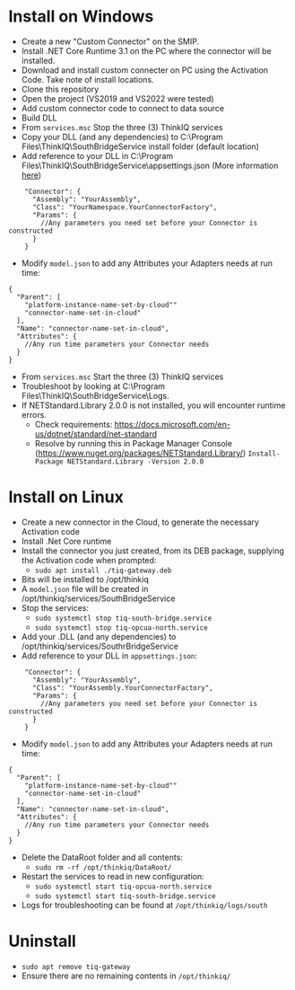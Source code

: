 ﻿# Install on Windows

- Create a new "Custom Connector" on the SMIP.
- Install .NET Core Runtime 3.1 on the PC where the connector will be installed.
- Download and install custom connecter on PC using the Activation Code. Take note of install locations.
- Clone this repository
- Open the project (VS2019 and VS2022 were tested)
- Add custom connector code to connect to data source 
- Build DLL
- From `services.msc` Stop the three (3) ThinkIQ services
- Copy your DLL (and any dependencies) to C:\Program Files\ThinkIQ\SouthBridgeService install folder (default location)
- Add reference to your DLL in C:\Program Files\ThinkIQ\SouthBridgeService\appsettings.json (More information [here](appsettings.md))
```
    "Connector": {
      "Assembly": "YourAssembly",
      "Class": "YourNamespace.YourConnectorFactory",
      "Params": {
        //Any parameters you need set before your Connector is constructed
      }
    }
```
- Modify `model.json` to add any Attributes your Adapters needs at run time:
```
{
  "Parent": [
    "platform-instance-name-set-by-cloud""
    "connector-name-set-in-cloud"
  ],
  "Name": "connector-name-set-in-cloud",
  "Attributes": {
    //Any run time parameters your Connector needs
  }
}
```
- From `services.msc` Start the three (3) ThinkIQ services
- Troubleshoot by looking at C:\Program Files\ThinkIQ\SouthBridgeService\Logs.
- If NETStandard.Library 2.0.0 is not installed, you will encounter runtime errors. 
    + Check requirements: https://docs.microsoft.com/en-us/dotnet/standard/net-standard
    + Resolve by running this in Package Manager Console (https://www.nuget.org/packages/NETStandard.Library/)
    `Install-Package NETStandard.Library -Version 2.0.0`

# Install on Linux

- Create a new connector in the Cloud, to generate the necessary Activation code
- Install .Net Core runtime
- Install the connector you just created, from its DEB package, supplying the Activation code when prompted:
    + `sudo apt install ./tiq-gateway.deb`
- Bits will be installed to /opt/thinkiq
- A `model.json` file will be created in /opt/thinkiq/services/SouthBridgeService
- Stop the services:
    + `sudo systemctl stop tiq-south-bridge.service`
    + `sudo systemctl stop tiq-opcua-north.service`
- Add your .DLL (and any dependencies) to /opt/thinkiq/services/SouthrBridgeService
- Add reference to your DLL in `appsettings.json`:

```
    "Connector": {
      "Assembly": "YourAssembly",
      "Class": "YourAssembly.YourConnectorFactory",
      "Params": {
        //Any parameters you need set before your Connector is constructed
      }
    }
```

- Modify `model.json` to add any Attributes your Adapters needs at run time:

```
{
  "Parent": [
    "platform-instance-name-set-by-cloud""
    "connector-name-set-in-cloud"
  ],
  "Name": "connector-name-set-in-cloud",
  "Attributes": {
    //Any run time parameters your Connector needs
  }
}
```
- Delete the DataRoot folder and all contents:
    + `sudo rm -rf /opt/thinkiq/DataRoot/`
- Restart the services to read in new configuration: 
    + `sudo systemctl start tiq-opcua-north.service`
    + `sudo systemctl start tiq-south-bridge.service` 
- Logs for troubleshooting can be found at `/opt/thinkiq/logs/south`

# Uninstall

- `sudo apt remove tiq-gateway`
- Ensure there are no remaining contents in `/opt/thinkiq/`
